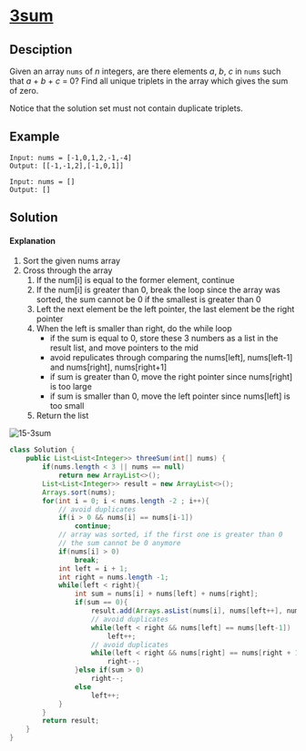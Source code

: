 # [3sum](https://leetcode.com/problems/3sum/)

## Desciption

Given an array `nums` of *n* integers, are there elements *a*, *b*, *c* in `nums` such that *a* + *b* + *c* = 0? Find all unique triplets in the array which gives the sum of zero.

Notice that the solution set must not contain duplicate triplets.

## Example

```
Input: nums = [-1,0,1,2,-1,-4]
Output: [[-1,-1,2],[-1,0,1]]
```

```
Input: nums = []
Output: []
```

## Solution

#### Explanation

1. Sort the given nums array
2. Cross through the array
   1. If the num[i] is equal to the former element, continue
   2. If the num[i] is greater than 0, break the loop since the array was sorted, the sum cannot be 0 if the smallest is greater than 0
   3. Left the next element be the left pointer, the last element be the right pointer
   4. When the left is smaller than right, do the while loop
      * if the sum is equal to 0, store these 3 numbers as a list in the result list, and move pointers to the mid
      * avoid repulicates through comparing the nums[left], nums[left-1] and nums[right], nums[right+1]
      * if sum is greater than 0, move the right pointer since nums[right] is too large
      * if sum is smaller than 0, move the left pointer since nums[left] is too small
   5. Return the list

![15-3sum](../../common/15-3sum.gif)

```java
class Solution {
    public List<List<Integer>> threeSum(int[] nums) {
        if(nums.length < 3 || nums == null)
            return new ArrayList<>();
        List<List<Integer>> result = new ArrayList<>();
        Arrays.sort(nums);
        for(int i = 0; i < nums.length -2 ; i++){
            // avoid duplicates
            if(i > 0 && nums[i] == nums[i-1])
                continue;
            // array was sorted, if the first one is greater than 0
            // the sum cannot be 0 anymore
            if(nums[i] > 0)
                break;
            int left = i + 1;
            int right = nums.length -1;
            while(left < right){
                int sum = nums[i] + nums[left] + nums[right];
                if(sum == 0){
                    result.add(Arrays.asList(nums[i], nums[left++], nums[right--]));
                    // avoid duplicates
                    while(left < right && nums[left] == nums[left-1])
                        left++;
                    // avoid duplicates
                    while(left < right && nums[right] == nums[right + 1])
                        right--;
                }else if(sum > 0)
                    right--;
                else
                    left++;
            }
        }
        return result;
    }
}
```

